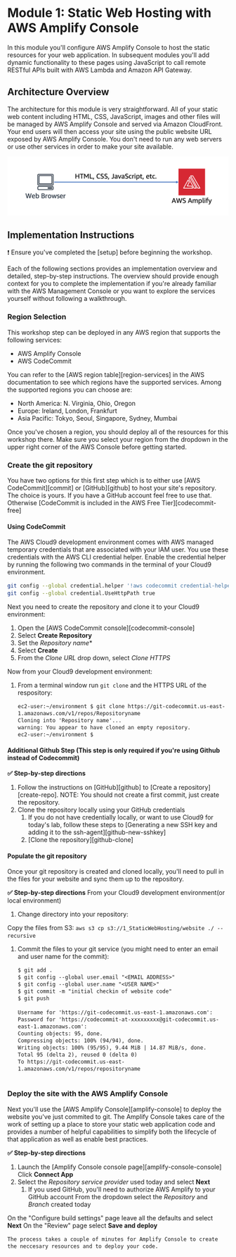 # Module 1: Static Web Hosting with AWS Amplify Console

In this module you'll configure AWS Amplify Console to host the static resources for your web application. In subsequent modules you'll add dynamic functionality to these pages using JavaScript to call remote RESTful APIs built with AWS Lambda and Amazon API Gateway.

## Architecture Overview

The architecture for this module is very straightforward. All of your static web content including HTML, CSS, JavaScript, images and other files will be managed by AWS Amplify Console and served via Amazon CloudFront. Your end users will then access your site using the public website URL exposed by AWS Amplify Console. You don't need to run any web servers or use other services in order to make your site available.

![Static website architecture](../images/static-website-architecture.png)

## Implementation Instructions

:heavy_exclamation_mark: Ensure you've completed the [setup] before beginning
the workshop.

Each of the following sections provides an implementation overview and detailed, step-by-step instructions. The overview should provide enough context for you to complete the implementation if you're already familiar with the AWS Management Console or you want to explore the services yourself without following a walkthrough.

### Region Selection

This workshop step can be deployed in any AWS region that supports the following services:

- AWS Amplify Console
- AWS CodeCommit

You can refer to the [AWS region table][region-services] in the AWS documentation to see which regions have the supported services. Among the supported regions you can choose are:
* North America: N. Virginia, Ohio, Oregon
* Europe: Ireland, London, Frankfurt
* Asia Pacific: Tokyo, Seoul, Singapore, Sydney, Mumbai

Once you've chosen a region, you should deploy all of the resources for this workshop there. Make sure you select your region from the dropdown in the upper right corner of the AWS Console before getting started.


### Create the git repository
You have two options for this first step which is to either use [AWS CodeCommit][commit] or [GitHub][github] to host your site's repository. The choice is yours. If you have a GitHub account feel free to use that. Otherwise [CodeCommit is included in the AWS Free Tier][codecommit-free]
#### Using CodeCommit
The AWS Cloud9 development environment comes with AWS managed temporary credentials that are associated with your IAM user. You use these credentials with the AWS CLI credential helper. Enable the credential helper by running the following two commands in the terminal of your Cloud9 environment.
```bash
git config --global credential.helper '!aws codecommit credential-helper $@'
git config --global credential.UseHttpPath true
```

Next you need to create the repository and clone it to your Cloud9 environment:
1. Open the [AWS CodeCommit console][codecommit-console]
1. Select **Create Repository**
1. Set the *Repository name** 
1. Select **Create**
1. From the *Clone URL* drop down, select *Clone HTTPS*

Now from your Cloud9 development environment:
1. From a terminal window run `git clone` and the HTTPS URL of the respository:
    ```
    ec2-user:~/environment $ git clone https://git-codecommit.us-east-1.amazonaws.com/v1/repos/Repositoryname
    Cloning into 'Repository name'...
    warning: You appear to have cloned an empty repository.
    ec2-user:~/environment $ 
    ```

#### Additional Github Step (This step is only required if you're using Github instead of Codecommit)
**:white_check_mark: Step-by-step directions**
1. Follow the instructions on [GitHub][github] to [Create a repository][create-repo]. NOTE: You should not create a first commit, just create the repository.
1. Clone the repository locally using your GitHub credentials
    1. If you do not have credentially locally, or want to use Cloud9 for today's lab, follow these steps to [Generating a new SSH key and adding it to the ssh-agent][github-new-sshkey]
    1. [Clone the repository][github-clone]

#### Populate the git repository
Once your git repository is created and cloned locally, you'll need to pull in the files for your website and sync them up to the repository. 

**:white_check_mark: Step-by-step directions**
From your Cloud9 development environment(or local environment)
1. Change directory into your repository:

 Copy the files from S3:
    ```
    aws s3 cp s3://1_StaticWebHosting/website ./ --recursive
    ```
1. Commit the files to your git service (you might need to enter an email and user name for the commit):
    ```
    $ git add .
    $ git config --global user.email "<EMAIL ADDRESS>"
    $ git config --global user.name "<USER NAME>"
    $ git commit -m "initial checkin of website code"
    $ git push
    
    Username for 'https://git-codecommit.us-east-1.amazonaws.com': 
    Password for 'https://codecommit-at-xxxxxxxxx@git-codecommit.us-east-1.amazonaws.com': 
    Counting objects: 95, done.
    Compressing objects: 100% (94/94), done.
    Writing objects: 100% (95/95), 9.44 MiB | 14.87 MiB/s, done.
    Total 95 (delta 2), reused 0 (delta 0)
    To https://git-codecommit.us-east-1.amazonaws.com/v1/repos/repositoryname


    ```

### Deploy the site with the AWS Amplify Console
Next you'll use the [AWS Amplify Console][amplify-console] to deploy the website you've just commited to git. The Amplify Console takes care of the work of setting up a place to store your static web application code and provides a number of helpful capabilities to simplify both the lifecycle of that application as well as enable best practices.

**:white_check_mark: Step-by-step directions**
1. Launch the [Amplify Console console page][amplify-console-console]
 Click **Connect App**
1. Select the *Repository service provider* used today and select **Next**
    1. If you used GitHub, you'll need to authorize AWS Amplify to your GitHub account
 From the dropdown select the *Repository* and *Branch* created today
    

 On the "Configure build settings" page leave all the defaults and select **Next**
 On the "Review" page select **Save and deploy**
    
    The process takes a couple of minutes for Amplify Console to create the neccesary resources and to deploy your code.
    

